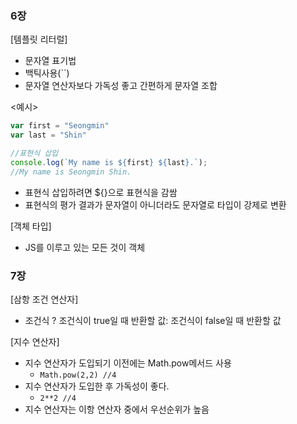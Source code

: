 ### 6장

[템플릿 리터럴]

- 문자열 표기법
- 백틱사용(``)
- 문자열 연산자보다 가독성 좋고 간편하게 문자열 조합

<예시>

```jsx
var first = "Seongmin"
var last = "Shin"

//표현식 삽입
console.log(`My name is ${first} ${last}.`);
//My name is Seongmin Shin.
```

- 표현식 삽입하려면 ${}으로 표현식을 감쌈
- 표현식의 평가 결과가 문자열이 아니더라도 문자열로 타입이 강제로 변환

[객체 타입]

- JS를 이루고 있는 모든 것이 객체

### 7장

[삼항 조건 연산자]

- 조건식 ? 조건식이 true일 때 반환할 값: 조건식이 false일 때 반환할 값

[지수 연산자]

- 지수 연산자가 도입되기 이전에는 Math.pow메서드 사용
    - `Math.pow(2,2) //4`
- 지수 연산자가 도입한 후 가독성이 좋다.
    - `2**2 //4`
- 지수 연산자는 이항 연산자 중에서 우선순위가 높음
